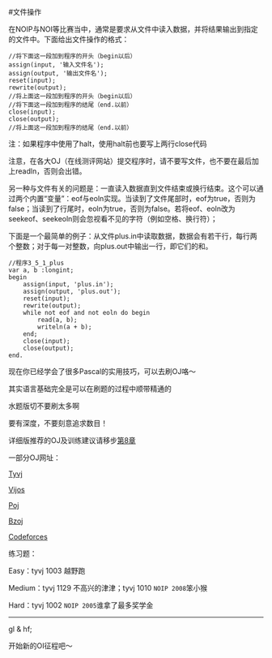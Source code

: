 #文件操作

在NOIP与NOI等比赛当中，通常是要求从文件中读入数据，并将结果输出到指定的文件中。下面给出文件操作的格式：

```delphi
//将下面这一段加到程序的开头（begin以后）
assign(input, '输入文件名');
assign(output, '输出文件名');
reset(input);
rewrite(output);
//将上面这一段加到程序的开头（begin以后）
//将下面这一段加到程序的结尾（end.以前）
close(input);
close(output);
//将上面这一段加到程序的结尾（end.以前）
```
注：如果程序中使用了halt，使用halt前也要写上两行close代码

注意，在各大OJ（在线测评网站）提交程序时，请不要写文件，也不要在最后加上readln，否则会出错。

另一种与文件有关的问题是：一直读入数据直到文件结束或换行结束。这个可以通过两个内置“变量”：eof与eoln实现。当读到了文件尾部时，eof为true，否则为false；当读到了行尾时，eoln为true，否则为false。若将eof、eoln改为seekeof、seekeoln则会忽视看不见的字符（例如空格、换行符）；

下面是一个最简单的例子：从文件plus.in中读取数据，数据会有若干行，每行两个整数；对于每一对整数，向plus.out中输出一行，即它们的和。

```delphi
//程序3_5_1_plus
var a, b :longint;
begin
	assign(input, 'plus.in');
	assign(output, 'plus.out');
	reset(input);
	rewrite(output);
	while not eof and not eoln do begin
		read(a, b);
		writeln(a + b);
	end;
	close(input);
	close(output);
end.
```

现在你已经学会了很多Pascal的实用技巧，可以去刷OJ咯～

其实语言基础完全是可以在刷题的过程中顺带精通的

水题版切不要刷太多啊

要有深度，不要刻意追求数目！

详细版推荐的OJ及训练建议请移步[第8章](hapter8/新的征程.md)

一部分OJ网址：

[Tyvj](https://www.tyvj.cn/)

[Vijos](https://vijos.org/)

[Poj](http://poj.org/)

[Bzoj](http://www.lydsy.com/JudgeOnline/)

[Codeforces](http://codeforces.com)

练习题：

Easy：tyvj 1003 越野跑

Medium：tyvj 1129 不高兴的津津；tyvj 1010 `NOIP 2008`笨小猴

Hard：tyvj 1002 `NOIP 2005`谁拿了最多奖学金

-------

gl & hf;

开始新的OI征程吧～

